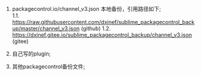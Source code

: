 1. packagecontrol.io/channel_v3.json 本地备份，引用路径如下;  
1.1. https://raw.githubusercontent.com/dxinef/sublime_packagecontrol_backup/master/channel_v3.json (github) 
1.2. https://dxinef.gitee.io/sublime_packagecontrol_backup/channel_v3.json (gitee)

2. 自己写的plugin;  
3. 其他packagecontrol备份文件;  